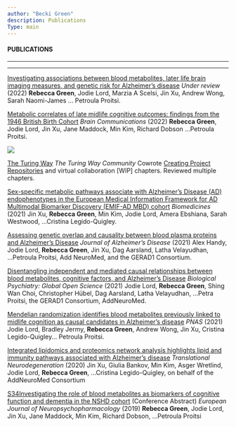 ```yaml
---
author: "Becki Green"
description: Publications
Type: main
---
```

#### PUBLICATIONS
*****************
*****************
[Investigating associations between blood metabolites, later life brain imaging measures, and genetic risk for Alzheimer’s disease](https://doi.org/10.1101/2022.01.29.22270098) _Under review_ (2022)
**Rebecca Green**, Jodie Lord, Marzia A Scelsi, Jin Xu, Andrew Wong, Sarah Naomi-James ... Petroula Proitsi.

[Metabolic correlates of late midlife cognitive outcomes: findings from the 1946 British Birth Cohort](https://doi.org/10.1093/braincomms/fcab291) _Brain Communications_ (2022)
**Rebecca Green**, Jodie Lord, Jin Xu, Jane Maddock, Min Kim, Richard Dobson ...Petroula Proitsi.

![](/work/workflow.png)

[The Turing Way](https://doi.org/10.5281/zenodo.3233853) _The Turing Way Community_
Cowrote [Creating Project Repositories](https://the-turing-way.netlify.app/project-design/project-repo.html) and virtual collaboration [WIP] chapters. Reviewed multiple chapters.

[Sex-specific metabolic pathways associate with Alzheimer’s Disease (AD) endophenotypes in the European Medical Information Framework for AD Multimodal Biomarker Discovery (EMIF-AD MBD) cohort](https://doi.org/10.3390/biomedicines9111610) _Biomedicines_ (2021)
Jin Xu, **Rebecca Green**, Min Kim, Jodie Lord, Amera Ebshiana, Sarah Westwood, ...Cristina Legido-Quigley.

[Assessing genetic overlap and causality between blood plasma proteins and Alzheimer’s Disease](https://doi.org/10.3233/JAD-210462) _Journal of Alzheimer’s Disease_ (2021)
Alex Handy, Jodie Lord, **Rebecca Green**, Jin Xu, Dag Aarsland, Latha Velayudhan, ...Petroula Proitsi, Add NeuroMed, and the GERAD1 Consortium.

[Disentangling independent and mediated causal relationships between blood metabolites, cognitive factors, and Alzheimer’s Disease](https://doi.org/10.1016/j.bpsgos.2021.07.010) _Biological Psychiatry: Global Open Science_ (2021)
Jodie Lord, **Rebecca Green**, Shing Wan Choi, Christopher Hübel, Dag Aarsland, Latha Velayudhan, ...Petra Proitsi, the GERAD1 Consortium, AddNeuroMed.

[Mendelian randomization identifies blood metabolites previously linked to midlife cognition as causal candidates in Alzheimer’s disease](https://www.pnas.org/content/118/16/e2009808118.short) _PNAS_ (2021)
Jodie Lord, Bradley Jermy, **Rebecca Green**, Andrew Wong, Jin Xu, Cristina Legido-Quigley... Petroula Proitsi.

[Integrated lipidomics and proteomics network analysis highlights lipid and immunity pathways associated with Alzheimer’s disease](https://link.springer.com/epdf/10.1186/s40035-020-00215-0?sharing_token=rDhcqrDwxHpPr9KVQnNAQm_BpE1tBhCbnbw3BuzI2RMack7kbujqP_X-ofWsx-46ldfN8uNgddF6WQJfINxSB6Wsva1Vqwae_tqTdQl2TrKHAl08e7-qKVWzx4Ae986dEAZF2P308PiyisWZpKP16t2NcjKBdygtKOfwRVD1Nno%3D) _Translational Neurodegeneration_ (2020)
Jin Xu, Giulia Bankov, Min Kim, Asger Wretlind, Jodie Lord, **Rebecca Green**, ...Cristina Legido-Quigley, on behalf of the AddNeuroMed Consortium 

[S34Investigating the role of blood metabolites as biomarkers of cognitive function and dementia in the NSHD cohort](https://doi.org/10.1016/j.euroneuro.2019.08.035) (Conference Abstract) _European Journal of Neuropsychopharmacology_ (2019)
**Rebecca Green**, Jodie Lord, Jin Xu, Jane Maddock, Min Kim, Richard Dobson, ...Petroula Proitsi
